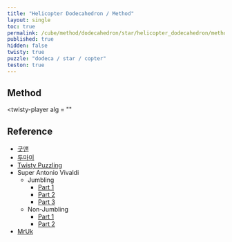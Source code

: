 ```yaml
---
title: "Helicopter Dodecahedron / Method"
layout: single
toc: true
permalink: /cube/method/dodecahedron/star/helicopter_dodecahedron/method
published: true
hidden: false
twisty: true
puzzle: "dodeca / star / copter"
teston: true
---
```

<span
  id     = "cube"
  puzzle = "{{page.puzzle}}"
  teston = "{{page.teston}}"
  experimental-stickering   = "full"
  experimental-setup-alg    = ""
  experimental-setup-anchor = "end" >
</span>

<head>
  <base target="_blank">
</head>



## Method

<twisty-player
  alg = ""
></twisty-player>



## Reference

- [굿맨](https://youtu.be/1Sd52_BqcfY)
- [투마이](https://youtu.be/GepMcugrf1s)
- [Twisty Puzzling](https://youtu.be/2Iv4eMYaVPM)
- Super Antonio Vivaldi
  - Jumbling
    - [Part 1](https://youtu.be/zNWSKv2Vh4c)
    - [Part 2](https://youtu.be/OxKuH1iR2Ec)
    - [Part 3](https://youtu.be/n7i604CJ6IA)
  - Non-Jumbling
    - [Part 1](https://youtu.be/kfT1iKm94vc)
    - [Part 2](https://youtu.be/9RLGqfPKJOc)
- [MrUk](https://youtu.be/zzfiK1Bmzr8)